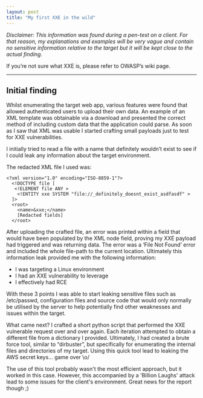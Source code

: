 ```yaml
---
layout: post
title: "My first XXE in the wild"
---
```


*Disclaimer: This information was found during a pen-test on a client. For that reason, my explanations and examples will be very vague and contain no sensitive information relative to the target but it will be kept close to the actual finding.*

If you’re not sure what XXE is, please refer to OWASP’s wiki page.

-----

## Initial finding

Whilst enumerating the target web app, various features were found that allowed authenticated users to upload their own data. An example of an XML template was obtainable via a download and presented the correct method of including custom data that the application could parse. As soon as I saw that XML was usable I started crafting small payloads just to test for XXE vulnerabilities.

I initially tried to read a file with a name that definitely wouldn’t exist to see if I could leak any information about the target environment. 

The redacted XML file I used was:
 
``` 
<?xml version="1.0" encoding="ISO-8859-1"?>
  <!DOCTYPE file [  
   <!ELEMENT file ANY >
    <!ENTITY xxe SYSTEM "file://_definitely_doesnt_exist_asdfasdf" >
  ]>
  <root>
    <name>&xxe;</name>
    [Redacted fields]
  </root> 
```

After uploading the crafted file, an error was printed within a field that would have been populated by the XML node field, proving my XXE payload had triggered and was returning data. The error was a ‘File Not Found’ error and included the whole file-path to the current location. Ultimately this information leak provided me with the following information:

* I was targeting a Linux environment
* I had an XXE vulnerability to leverage
* I effectively had RCE

With these 3 points I was able to start leaking sensitive files such as /etc/passwd, configuration files and source code that would only normally be utilised by the server to help potentially find other weaknesses and issues within the target.

What came next?
I crafted a short python script that performed the XXE vulnerable request over and over again. Each iteration attempted to obtain a different file from a dictionary I provided. Ultimately, I had created a brute force tool, similar to “dirbuster”, but specifically for enumerating the internal files and directories of my target. Using this quick tool lead to leaking the AWS secret keys... game over \o/

The use of this tool probably wasn't the most efficient approach, but it worked in this case. However, this accompanied by a 'Billion Laughs' attack lead to some issues for the client's environment. Great news for the report though ;)